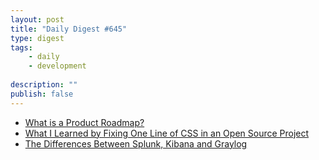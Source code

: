 ```yaml
---
layout: post
title: "Daily Digest #645"
type: digest
tags: 
    - daily
    - development
    
description: ""
publish: false
---
```


- [What is a Product Roadmap?](https://www.jibranelbazi.com/blog/what-is-a-product-roadmap)
- [What I Learned by Fixing One Line of CSS in an Open Source Project](https://css-tricks.com/what-i-learned-by-fixing-one-line-of-css-in-an-open-source-project/)
- [The Differences Between Splunk, Kibana and Graylog](https://thehftguy.com/2020/08/04/the-differences-between-splunk-kibana-and-graylog/)
